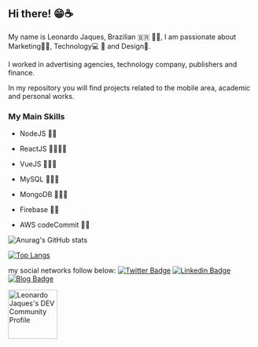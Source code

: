 ## Hi there! 😁☕

My name is Leonardo Jaques, Brazilian 🇧🇷 ✊🏿, 
I am passionate about Marketing🎯💡, Technology💻 📲 and Design🌇. 

I worked in advertising agencies, 
technology company, publishers and finance. 

In my repository you will find projects related to 
the mobile area, academic and personal works.

### My Main Skills

- NodeJS 🥷🥷 
- ReactJS 🥷🥷🥷🥷
- VueJS 🥷🥷🥷

- MySQL 🥷🥷🥷
- MongoDB 🥷🥷🥷
- Firebase 🥷🥷

- AWS codeCommit 🥷🥷


![Anurag's GitHub stats](https://github-readme-stats.vercel.app/api?username=LeonardoJaques&show_icons=true&theme=radical)

[![Top Langs](https://github-readme-stats.vercel.app/api/top-langs/?username=LeonardoJaques&layout=compact)](https://github.com/anuraghazra/github-readme-stats)


my social networks follow below:
[![Twitter Badge](https://img.shields.io/badge/-Twitter-1ca0f1?style=flat-square&labelColor=1ca0f1&logo=twitter&logoColor=white&link=https://twitter.com/lajaques)](https://twitter.com/lajaques)
[![Linkedin Badge](https://img.shields.io/badge/-LinkedIn-blue?style=flat-square&logo=Linkedin&logoColor=1ca0f1&logo=Linkedin&logoColor=white&link=https://www.linkedin.com/in/leonardojaques-dev)](https://www.linkedin.com/in/leonardojaques-dev)
[![Blog Badge](https://img.shields.io/badge/Behance-LJaques-blue?style=flat)](https://www.behance.net/LJaques)



<a href="https://dev.to/lajaques">
  <img src="https://d2fltix0v2e0sb.cloudfront.net/dev-badge.svg" alt="Leonardo Jaques's DEV Community Profile" height="100" width="100">
</a>

